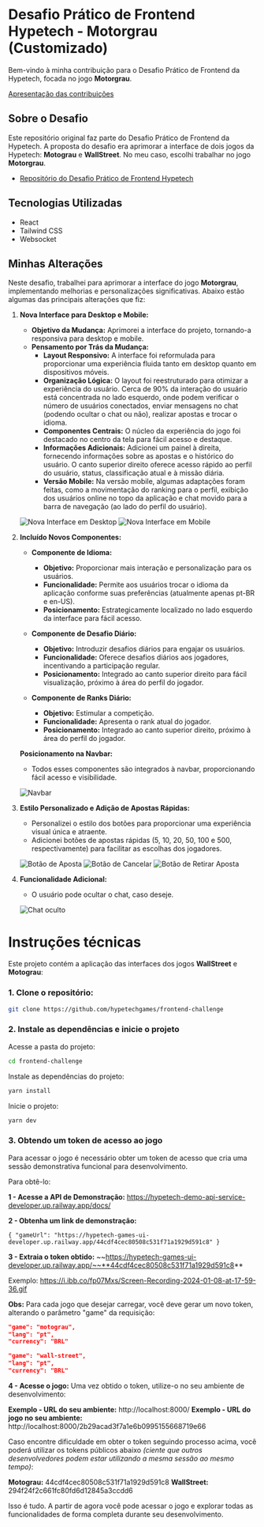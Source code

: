 # Desafio Prático de Frontend Hypetech - Motorgrau (Customizado)

Bem-vindo à minha contribuição para o Desafio Prático de Frontend da Hypetech, focada no jogo **Motorgrau**.

[Apresentação das contribuições](https://youtu.be/EafBSnSQ7iM)

## Sobre o Desafio

Este repositório original faz parte do Desafio Prático de Frontend da Hypetech. A proposta do desafio era aprimorar a interface de dois jogos da Hypetech: **Motograu** e **WallStreet**. No meu caso, escolhi trabalhar no jogo **Motorgrau**.

- [Repositório do Desafio Prático de Frontend Hypetech](https://github.com/hypetechgames/frontend-challenge)

## Tecnologias Utilizadas

- React
- Tailwind CSS
- Websocket

## Minhas Alterações

Neste desafio, trabalhei para aprimorar a interface do jogo **Motorgrau**, implementando melhorias e personalizações significativas. Abaixo estão algumas das principais alterações que fiz:

1. **Nova Interface para Desktop e Mobile:**

   - **Objetivo da Mudança:** Aprimorei a interface do projeto, tornando-a responsiva para desktop e mobile.
   - **Pensamento por Trás da Mudança:**
     - **Layout Responsivo:** A interface foi reformulada para proporcionar uma experiência fluida tanto em desktop quanto em dispositivos móveis.
     - **Organização Lógica:** O layout foi reestruturado para otimizar a experiência do usuário. Cerca de 90% da interação do usuário está concentrada no lado esquerdo, onde podem verificar o número de usuários conectados, enviar mensagens no chat (podendo ocultar o chat ou não), realizar apostas e trocar o idioma.
     - **Componentes Centrais:** O núcleo da experiência do jogo foi destacado no centro da tela para fácil acesso e destaque.
     - **Informações Adicionais:** Adicionei um painel à direita, fornecendo informações sobre as apostas e o histórico do usuário. O canto superior direito oferece acesso rápido ao perfil do usuário, status, classificação atual e à missão diária.
     - **Versão Mobile:** Na versão mobile, algumas adaptações foram feitas, como a movimentação do ranking para o perfil, exibição dos usuários online no topo da aplicação e chat movido para a barra de navegação (ao lado do perfil do usuário).
    
   ![Nova Interface em Desktop](screenshots/desktop.png)
   ![Nova Interface em Mobile](screenshots/mobile.png)

2. **Incluído Novos Componentes:**

   - **Componente de Idioma:**

     - **Objetivo:** Proporcionar mais interação e personalização para os usuários.
     - **Funcionalidade:** Permite aos usuários trocar o idioma da aplicação conforme suas preferências (atualmente apenas pt-BR e en-US).
     - **Posicionamento:** Estrategicamente localizado no lado esquerdo da interface para fácil acesso.

   - **Componente de Desafio Diário:**

     - **Objetivo:** Introduzir desafios diários para engajar os usuários.
     - **Funcionalidade:** Oferece desafios diários aos jogadores, incentivando a participação regular.
     - **Posicionamento:** Integrado ao canto superior direito para fácil visualização, próximo à área do perfil do jogador.

   - **Componente de Ranks Diário:**
     - **Objetivo:** Estimular a competição.
     - **Funcionalidade:** Apresenta o rank atual do jogador.
     - **Posicionamento:** Integrado ao canto superior direito, próximo à área do perfil do jogador.

   **Posicionamento na Navbar:**

   - Todos esses componentes são integrados à navbar, proporcionando fácil acesso e visibilidade.

   ![Navbar](screenshots/navbar.png)

3. **Estilo Personalizado e Adição de Apostas Rápidas:**

   - Personalizei o estilo dos botões para proporcionar uma experiência visual única e atraente.
   - Adicionei botões de apostas rápidas (5, 10, 20, 50, 100 e 500, respectivamente) para facilitar as escolhas dos jogadores.

   ![Botão de Aposta](screenshots/bet-button.png)
   ![Botão de Cancelar](screenshots/cancel-button.png)
   ![Botão de Retirar Aposta](screenshots/withdraw-button.png)

4. **Funcionalidade Adicional:**

   - O usuário pode ocultar o chat, caso deseje.

   ![Chat oculto](screenshots/hidden-chat.png)

# Instruções técnicas

Este projeto contém a aplicação das interfaces dos jogos **WallStreet** e **Motograu**:

### 1. Clone o repositório:

```bash
git clone https://github.com/hypetechgames/frontend-challenge
```

### 2. Instale as dependências e inicie o projeto

Acesse a pasta do projeto:

```bash
cd frontend-challenge
```

Instale as dependências do projeto:

```bash
yarn install
```

Inicie o projeto:

```bash
yarn dev
```

### 3. Obtendo um token de acesso ao jogo

Para acessar o jogo é necessário obter um token de acesso que cria uma sessão demonstrativa funcional para desenvolvimento.

Para obtê-lo:

**1 - Acesse a API de Demonstração:**
https://hypetech-demo-api-service-developer.up.railway.app/docs/

**2 - Obtenha um link de demonstração:**

    { "gameUrl": "https://hypetech-games-ui-developer.up.railway.app/44cdf4cec80508c531f71a1929d591c8" }

**3 - Extraia o token obtido:**
~~https://hypetech-games-ui-developer.up.railway.app/~~**44cdf4cec80508c531f71a1929d591c8**

Exemplo: https://i.ibb.co/fp07Mxs/Screen-Recording-2024-01-08-at-17-59-36.gif

**Obs:** Para cada jogo que desejar carregar, você deve gerar um novo token, alterando o parâmetro "game" da requisição:

```json
"game": "motograu",
"lang": "pt",
"currency": "BRL"
```

```json
"game": "wall-street",
"lang": "pt",
"currency": "BRL"
```

**4 - Acesse o jogo:**
Uma vez obtido o token, utilize-o no seu ambiente de desenvolvimento:

**Exemplo - URL do seu ambiente:** http://localhost:8000/
**Exemplo - URL do jogo no seu ambiente:** http://localhost:8000/2b29acad3f7a1e6b0995155668719e66

Caso encontre dificuldade em obter o token seguindo processo acima, você poderá utilizar os tokens públicos abaixo _(ciente que outros desenvolvedores podem estar utilizando a mesma sessão ao mesmo tempo)_:

**Motograu:** 44cdf4cec80508c531f71a1929d591c8
**WallStreet:** 294f24f2c661fc80fd6d12845a3ccdd6

Isso é tudo. A partir de agora você pode acessar o jogo e explorar todas as funcionalidades de forma completa durante seu desenvolvimento.
